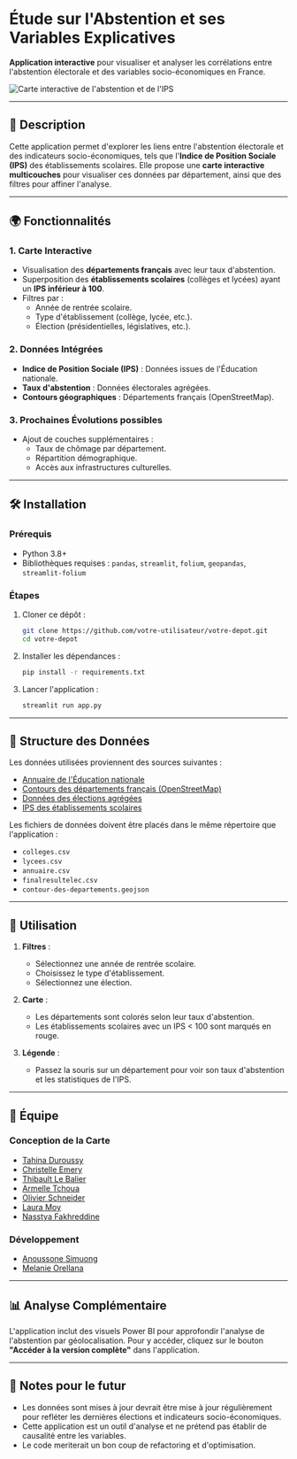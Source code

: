 
# Étude sur l'Abstention et ses Variables Explicatives

**Application interactive** pour visualiser et analyser les corrélations entre l'abstention électorale et des variables socio-économiques en France.

![Carte interactive de l'abstention et de l'IPS](https://via.placeholder.com/800x400?text=Carte+interactive+de+l%27abstention)

---

## 📌 Description

Cette application permet d'explorer les liens entre l'abstention électorale et des indicateurs socio-économiques, tels que l'**Indice de Position Sociale (IPS)** des établissements scolaires. Elle propose une **carte interactive multicouches** pour visualiser ces données par département, ainsi que des filtres pour affiner l'analyse.

---

## 🌍 Fonctionnalités

### 1. **Carte Interactive**
- Visualisation des **départements français** avec leur taux d'abstention.
- Superposition des **établissements scolaires** (collèges et lycées) ayant un **IPS inférieur à 100**.
- Filtres par :
  - Année de rentrée scolaire.
  - Type d'établissement (collège, lycée, etc.).
  - Élection (présidentielles, législatives, etc.).

### 2. **Données Intégrées**
- **Indice de Position Sociale (IPS)** : Données issues de l'Éducation nationale.
- **Taux d'abstention** : Données électorales agrégées.
- **Contours géographiques** : Départements français (OpenStreetMap).

### 3. **Prochaines Évolutions possibles**
- Ajout de couches supplémentaires :
  - Taux de chômage par département.
  - Répartition démographique.
  - Accès aux infrastructures culturelles.

---

## 🛠️ Installation

### Prérequis
- Python 3.8+
- Bibliothèques requises : `pandas`, `streamlit`, `folium`, `geopandas`, `streamlit-folium`

### Étapes
1. Cloner ce dépôt :
   ```bash
   git clone https://github.com/votre-utilisateur/votre-depot.git
   cd votre-depot
   ```

2. Installer les dépendances :
   ```bash
   pip install -r requirements.txt
   ```

3. Lancer l'application :
   ```bash
   streamlit run app.py
   ```

---

## 📂 Structure des Données

Les données utilisées proviennent des sources suivantes :
- [Annuaire de l'Éducation nationale](https://data.education.gouv.fr/explore/dataset/fr-en-annuaire-education/)
- [Contours des départements français (OpenStreetMap)](https://www.data.gouv.fr/fr/datasets/contours-des-departements-francais-issus-d-openstreetmap/)
- [Données des élections agrégées](https://www.data.gouv.fr/fr/datasets/donnees-des-elections-agregees/)
- [IPS des établissements scolaires](https://data.education.gouv.fr/explore/?sort=modified&q=IPS)

Les fichiers de données doivent être placés dans le même répertoire que l'application :
- `colleges.csv`
- `lycees.csv`
- `annuaire.csv`
- `finalresultelec.csv`
- `contour-des-departements.geojson`

---

## 🎯 Utilisation

1. **Filtres** :
   - Sélectionnez une année de rentrée scolaire.
   - Choisissez le type d'établissement.
   - Sélectionnez une élection.

2. **Carte** :
   - Les départements sont colorés selon leur taux d'abstention.
   - Les établissements scolaires avec un IPS < 100 sont marqués en rouge.

3. **Légende** :
   - Passez la souris sur un département pour voir son taux d'abstention et les statistiques de l'IPS.

---

## 👥 Équipe

### Conception de la Carte
- [Tahina Duroussy](https://www.linkedin.com/in/tahina-duroussy-94420b161/)
- [Christelle Emery](https://www.linkedin.com/in/christelle-emery-6a0b20245/)
- [Thibault Le Balier](https://www.linkedin.com/in/thibault-le-balier-5b9905189/)
- [Armelle Tchoua](https://www.linkedin.com/in/armelletchoua01fr/)
- [Olivier Schneider](https://www.linkedin.com/in/olivier-schneider-chef-de-projet-digital/)
- [Laura Moy](https://www.linkedin.com/in/laura-moy-2503/)
- [Nasstya Fakhreddine](https://www.linkedin.com/in/nasstya-fakhreddine-3825781a9/)

### Développement
- [Anoussone Simuong](https://www.linkedin.com/in/anousimuong/)
- [Melanie Orellana](https://www.linkedin.com/in/mélanie-orellana-031465173/)

---

## 📊 Analyse Complémentaire

L'application inclut des visuels Power BI pour approfondir l'analyse de l'abstention par géolocalisation. Pour y accéder, cliquez sur le bouton **"Accéder à la version complète"** dans l'application.

---

## 📝 Notes pour le futur
- Les données sont mises à jour devrait être mise  à jour régulièrement pour refléter les dernières élections et indicateurs socio-économiques.
- Cette application est un outil d'analyse et ne prétend pas établir de causalité entre les variables.
- Le code meriterait un bon coup de refactoring et d'optimisation. 
